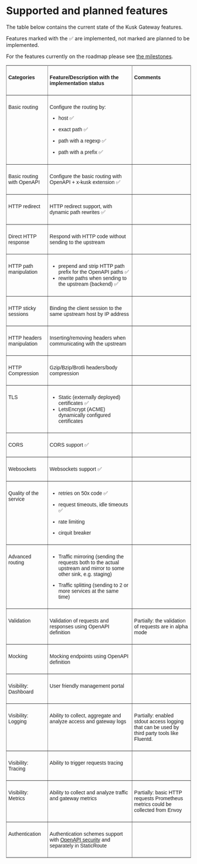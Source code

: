 # Supported and planned features

The table below contains the current state of the Kusk Gateway features.

Features marked with the ✅ are implemented, not marked are planned to be implemented.

For the features currently on the roadmap please see [the milestones](https://github.com/kubeshop/kusk-gateway/milestones).

<style type="text/css">
    .tg {
        border-collapse: collapse;
        border-spacing: 0;
    }

    .tg td {
        border-color: black;
        border-style: solid;
        border-width: 1px;
        font-family: Arial, sans-serif;
        font-size: 14px;
        overflow: hidden;
        padding: 10px 5px;
        word-break: normal;
    }

    .tg th {
        border-color: black;
        border-style: solid;
        border-width: 1px;
        font-family: Arial, sans-serif;
        font-size: 14px;
        font-weight: normal;
        text-align: center;
        overflow: hidden;
        padding: 10px 5px;
        word-break: normal;
    }

    .tg .tg-0pky {
        border-color: inherit;
        text-align: left;
        vertical-align: top
    }
</style>
<table class="tg">
    <tbody>
        <tr>
            <th class="tg-0pky">
                <p><strong>Categories</strong></p>
            </th>
            <th class="tg-0pky">
                <p><strong>Feature/Description with the implementation status</strong></p>
            </th>
            <th class="tg-0pky">
                <p><strong>Comments</strong></p>
            </th>
        </tr>
        <tr>
            <td class="tg-0pky">
                <p>Basic routing</p>
            </td>
            <td class="tg-0pky">
                <p></p>Configure the routing by: </p>
                <ul>
                    <li>
                        <p>host ✅</p>
                    </li>
                    <li>
                        <p>exact path ✅</p>
                    </li>
                    <li>
                        <p>path with a regexp ✅</p>
                    </li>
                    <li>
                        <p>path with a prefix ✅</p>
                    </li>
                </ul>
            </td>
            <td class="tg-0pky">
                <p> </p>
            </td>
        </tr>
        <tr>
            <td class="tg-0pky">
                <p>Basic routing with OpenAPI</p>
            </td>
            <td class="tg-0pky">
                <p>Configure the basic routing with OpenAPI + x-kusk extension ✅</p>
            </td>
            <td class="tg-0pky">
                <p></p>
            </td>
        </tr>
        <tr>
            <td class="tg-0pky">
                <p>HTTP redirect</p>
            </td>
            <td class="tg-0pky">
                <p>HTTP redirect support, with dynamic path rewrites ✅</p>
            </td>
            <td class="tg-0pky">
                <p></p>
            </td>
        </tr>
        <tr>
            <td class="tg-0pky">
                <p>Direct HTTP response</p>
            </td>
            <td class="tg-0pky">
                <p>Respond with HTTP code without sending to the upstream </p>
            </td>
            <td class="tg-0pky">
                <p></p>
            </td>
        </tr>
        <tr>
            <td class="tg-0pky">
                <p>HTTP path manipulation</p>
            </td>
            <td class="tg-0pky">
                <ul>
                    <li>
                        prepend and strip HTTP path prefix for the OpenAPI paths ✅
                    </li>
                    <li>
                        rewrite paths when sending to the upstream (backend) ✅
                    </li>
                </ul>
            </td>
            <td class="tg-0pky">
                <p> </p>
                <p></p>
                <p>
                </p>
            </td>
        </tr>
        <tr>
            <td class="tg-0pky">
                <p>HTTP sticky sessions</p>
            </td>
            <td class="tg-0pky">
                <p>Binding the client session to the same upstream host by IP address </p>
            </td>
            <td class="tg-0pky">
                <p></p>
            </td>
        </tr>
        <tr>
            <td class="tg-0pky">
                <p>HTTP headers manipulation</p>
            </td>
            <td class="tg-0pky">
                <p>Inserting/removing headers when communicating with the upstream </p>
            </td>
            <td class="tg-0pky">
                <p></p>
            </td>
        </tr>
        <tr>
            <td class="tg-0pky">
                <p>HTTP Compression</p>
            </td>
            <td class="tg-0pky">
                <p>Gzip/Bzip/Brotli headers/body compression </p>
            </td>
            <td class="tg-0pky">
                <p></p>
            </td>
        </tr>
        <tr>
            <td class="tg-0pky">
                <p>TLS</p>
            </td>
            <td class="tg-0pky">
                <ul>
                    <li>Static (externally deployed) certificates ✅ </li>
                    <li>LetsEncrypt (ACME) dynamically configured certificates </li>
                </ul>
            </td>
            <td class="tg-0pky"> <p></p> </td>
        </tr>
        <tr>
            <td class="tg-0pky">
                <p>CORS</p>
            </td>
            <td class="tg-0pky">
                <p>CORS support ✅</p>
            </td>
            <td class="tg-0pky">
                <p></p>
            </td>
        </tr>
        <tr>
            <td class="tg-0pky">
                <p>Websockets</p>
            </td>
            <td class="tg-0pky">
                <p>Websockets support ✅</p>
            </td>
            <td class="tg-0pky">
                <p></p>
            </td>
        </tr>
        <tr>
            <td class="tg-0pky">
                <p>Quality of the service<br></p>
                <p></p>
            </td>
            <td class="tg-0pky">
                <ul>
                    <li>
                        <p>retries on 50x code ✅</p>
                    </li>
                    <li>
                        <p>request timeouts, idle timeouts ✅
                        </p>
                    </li>
                    <li>
                        <p>rate limiting </p>
                    </li>
                    <li>
                        <p>cirquit breaker </p>
                    </li>
                </ul>
            </td>
            <td class="tg-0pky">
                <p>​</p>
                <p></p>
                <p></p>
            </td>
        </tr>
        <tr>
            <td class="tg-0pky">
                <p>Advanced routing</p>
            </td>
            <td class="tg-0pky">
                <ul>
                    <li>
                        <p>Traffic mirroring (sending the requests both to the actual upstream and mirror to some other sink, e.g. staging) </p>
                    </li>
                    <li>
                        <p>Traffic splitting (sending to 2 or more services at the same time) </p>
                    </li>
                </ul>
            </td>
            <td class="tg-0pky">
                <p></p>
            </td>
        </tr>
        <tr>
            <td class="tg-0pky">
                <p>Validation</p>
            </td>
            <td class="tg-0pky">
                <p>Validation of requests and responses using OpenAPI definition </p>
            </td>
            <td class="tg-0pky">
                <p>Partially: the validation of requests are in alpha mode</p>
            </td>
        </tr>
        <tr>
            <td class="tg-0pky">
                <p>Mocking</p>
            </td>
            <td class="tg-0pky">
                <p>Mocking endpoints using OpenAPI definition </p>
            </td>
            <td class="tg-0pky">
                <p></p>
            </td>
        </tr>
        <tr>
            <td class="tg-0pky">
                <p>Visibility: Dashboard</p>
            </td>
            <td class="tg-0pky">
                <p>User friendly management portal </p>
            </td>
            <td class="tg-0pky">
                <p></p>
            </td>
        </tr>
        <tr>
            <td class="tg-0pky">
                <p>Visibility: Logging</p>
            </td>
            <td class="tg-0pky">
                <p>Ability to collect, aggregate and analyze access and gateway logs </p>
            </td>
            <td class="tg-0pky">
                <p>Partially: enabled stdout access logging that can be used by third party tools like Fluentd.</p>
            </td>
        </tr>
        <tr>
            <td class="tg-0pky">
                <p>Visibility: Tracing</p>
            </td>
            <td class="tg-0pky">
                <p>Ability to trigger requests tracing </p>
            </td>
            <td class="tg-0pky">
                <p></p>
            </td>
        </tr>
        <tr>
            <td class="tg-0pky">
                <p>Visibility: Metrics</p>
            </td>
            <td class="tg-0pky">
                <p>Ability to collect and analyze traffic and gateway metrics </p>
            </td>
            <td class="tg-0pky">
                <p>Partially: basic HTTP requests Prometheus metrics could be collected from Envoy</p>
            </td>
        </tr>
        <tr>
            <td class="tg-0pky">
                <p>Authentication</p>
            </td>
            <td class="tg-0pky">
                <p>Authentication schemes support with <a href="https://swagger.io/docs/specification/authentication/">OpenAPI security</a> and separately in StaticRoute</p>
            </td>
            <td class="tg-0pky">
                <p></p>
            </td>
        </tr>
    </tbody>
</table>
